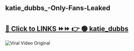 
 ## katie_dubbs_-Only-Fans-Leaked

# <h2><a href="https://clipsfans.com/katie_dubbs_&ref=git">🔗 Click to LINKS ⏩⏩ 👉 🟢 katie_dubbs  </a></h2>

<a href="https://clipsfans.com/katie_dubbs_&ref=git" rel="nofollow" data-target="animated-image.originalLink"><img src="https://i.ibb.co.com/xMMVF88/686577567.gif" alt="Viral Video Original" style="max-width: 100%; display: inline-block;" data-target="animated-image.originalImage"></a>
